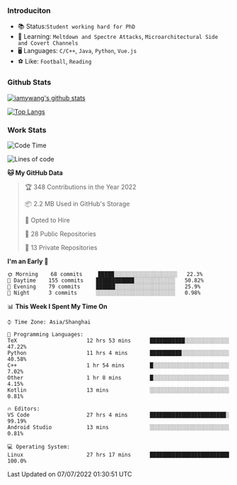 ### Introduciton

- 📚 Status:`Student working hard for PhD`
- 🔎 Learning: `Meltdown and Spectre Attacks`, `Microarchitectural Side and Covert Channels`
- 🖥️ Languages: `C/C++`, `Java`, `Python`, `Vue.js`
- ⚽ Like: `Football`, `Reading`

### Github Stats

[![iamywang's github stats](https://github-readme-stats.vercel.app/api?username=iamywang&count_private=true&show_icons=true)]()

[![Top Langs](https://github-readme-stats.vercel.app/api/top-langs/?username=iamywang&layout=compact)]()

### Work Stats

<!--START_SECTION:waka-->
![Code Time](http://img.shields.io/badge/Code%20Time-506%20hrs%2053%20mins-blue)

![Lines of code](https://img.shields.io/badge/From%20Hello%20World%20I%27ve%20Written--38%20Thousand%20lines%20of%20code-blue)

**🐱 My GitHub Data** 

> 🏆 348 Contributions in the Year 2022
 > 
> 📦 2.2 MB Used in GitHub's Storage 
 > 
> 💼 Opted to Hire
 > 
> 📜 28 Public Repositories 
 > 
> 🔑 13 Private Repositories  
 > 
**I'm an Early 🐤** 

```text
🌞 Morning    68 commits     █████░░░░░░░░░░░░░░░░░░░░   22.3% 
🌆 Daytime    155 commits    ████████████░░░░░░░░░░░░░   50.82% 
🌃 Evening    79 commits     ██████░░░░░░░░░░░░░░░░░░░   25.9% 
🌙 Night      3 commits      ░░░░░░░░░░░░░░░░░░░░░░░░░   0.98%

```


📊 **This Week I Spent My Time On** 

```text
⌚︎ Time Zone: Asia/Shanghai

💬 Programming Languages: 
TeX                      12 hrs 53 mins      ███████████░░░░░░░░░░░░░░   47.22% 
Python                   11 hrs 4 mins       ██████████░░░░░░░░░░░░░░░   40.58% 
C++                      1 hr 54 mins        █░░░░░░░░░░░░░░░░░░░░░░░░   7.02% 
Other                    1 hr 8 mins         █░░░░░░░░░░░░░░░░░░░░░░░░   4.15% 
Kotlin                   13 mins             ░░░░░░░░░░░░░░░░░░░░░░░░░   0.81%

🔥 Editors: 
VS Code                  27 hrs 4 mins       ████████████████████████░   99.19% 
Android Studio           13 mins             ░░░░░░░░░░░░░░░░░░░░░░░░░   0.81%

💻 Operating System: 
Linux                    27 hrs 17 mins      █████████████████████████   100.0%

```


 Last Updated on 07/07/2022 01:30:51 UTC
<!--END_SECTION:waka-->
